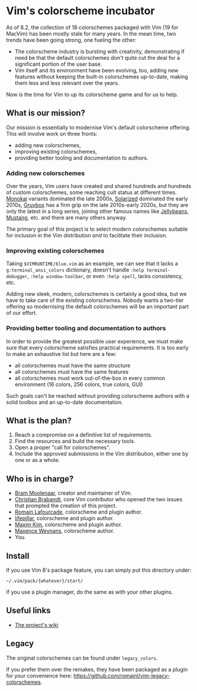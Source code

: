 # Vim's colorscheme incubator

As of 8.2, the collection of 18 colorschemes packaged with Vim (19 for MacVim) has been mostly stale for many years. In the mean time, two trends have been going strong, one fueling the other:

* The colorscheme industry is bursting with creativity, demonstrating if need be that the default colorschemes don't quite cut the deal for a significant portion of the user base.
* Vim itself and its environment have been evolving, too, adding new features without keeping the built-in colorschemes up-to-date, making them less and less relevant over the years.

Now is the time for Vim to up its colorscheme game and for *us* to help.

## What is our mission?

Our mission is essentially to modernise Vim's default colorscheme offering. This will involve work on three fronts:

* adding new colorschemes,
* improving existing colorschemes,
* providing better tooling and documentation to authors.

### Adding new colorschemes

Over the years, Vim users have created and shared hundreds and hundreds of custom colorschemes, some reaching cult status at different times. [Monokai](https://monokai.pro/) variants dominated the late 2000s, [Solarized](https://github.com/altercation/vim-colors-solarized) dominated the early 2010s, [Gruvbox](https://github.com/morhetz/gruvbox) has a firm grip on the late 2010s-early 2020s, but they are only the latest in a long series, joining other famous names like [Jellybeans](https://github.com/nanotech/jellybeans.vim), [Mustang](https://www.deviantart.com/hcalves/art/Mustang-Vim-Colorscheme-98974484), etc. and there are many others anyway.

The primary goal of this project is to select modern colorschemes suitable for inclusion in the Vim distribution *and* to facilitate their inclusion.

### Improving existing colorschemes

Taking `$VIMRUNTIME/blue.vim` as an example, we can see that it lacks a `g:terminal_ansi_colors` dictionary, doesn't handle `:help terminal-debugger`, `:help window-toolbar`, or even `:help spell`, lacks consistency, etc.

Adding new sleek, modern, colorschemes is certainly a good idea, but we have to take care of the existing colorschemes. Nobody wants a two-tier offering so modernising the default colorschemes will be an important part of our effort.

### Providing better tooling and documentation to authors

In order to provide the greatest possible user experience, we must make sure that every colorscheme satisfies practical requirements. It is too early to make an exhaustive list but here are a few:

* all colorschemes must have the same structure
* all colorschemes must have the same features
* all colorschemes must work out-of-the-box in every common environment (16 colors, 256 colors, true colors, GUI)

Such goals can't be reached without providing colorscheme authors with a solid toolbox and an up-to-date documentation.

## What is the plan?

1. Reach a compromise on a definitive list of requirements.
2. Find the resources and build the necessary tools.
3. Open a proper "call for colorschemes".
4. Include the approved submissions in the Vim distribution, either one by one or as a whole.

## Who is in charge?

* [Bram Moolenaar](https://github.com/brammool), creator and maintainer of Vim.
* [Christian Brabandt](https://github.com/chrisbra), core Vim contributor who opened the two issues that prompted the creation of this project.
* [Romain Lafourcade](https://github.com/romainl), colorscheme and plugin author.
* [lifepillar](https://github.com/lifepillar), colorscheme and plugin author.
* [Maxim Kim](https://github.com/habamax), colorscheme and plugin author.
* [Maxence Weynans](https://github.com/neutaaaaan), colorscheme author.
* You.

## Install

If you use Vim 8's package feature, you can simply put this directory under:

    ~/.vim/pack/{whatever}/start/

If you use a plugin manager, do the same as with your other plugins.

## Useful links

* [The project's wiki](https://github.com/vim/colorschemes/wiki)

## Legacy

The original colorschemes can be found under `legacy_colors`.

If you prefer them over the remakes, they have been packaged as a plugin for your convenience here:  https://github.com/romainl/vim-legacy-colorschemes.

[//]: # ( Vim: set spell spelllang=en: )
